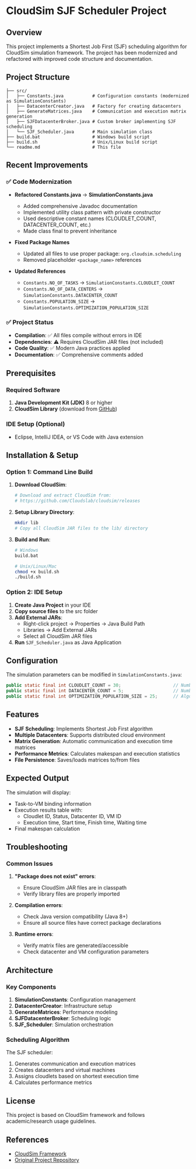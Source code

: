 # CloudSim SJF Scheduler Project

## Overview
This project implements a Shortest Job First (SJF) scheduling algorithm for CloudSim simulation framework. The project has been modernized and refactored with improved code structure and documentation.

## Project Structure
```
├── src/
│   ├── Constants.java           # Configuration constants (modernized as SimulationConstants)
│   ├── DatacenterCreator.java   # Factory for creating datacenters
│   ├── GenerateMatrices.java    # Communication and execution matrix generation
│   ├── SJFDatacenterBroker.java # Custom broker implementing SJF scheduling
│   └── SJF_Scheduler.java       # Main simulation class
├── build.bat                    # Windows build script
├── build.sh                     # Unix/Linux build script
└── readme.md                    # This file
```

## Recent Improvements

### ✅ Code Modernization
- **Refactored Constants.java** → **SimulationConstants.java**
  - Added comprehensive Javadoc documentation
  - Implemented utility class pattern with private constructor
  - Used descriptive constant names (CLOUDLET_COUNT, DATACENTER_COUNT, etc.)
  - Made class final to prevent inheritance

- **Fixed Package Names**
  - Updated all files to use proper package: `org.cloudsim.scheduling`
  - Removed placeholder `<package_name>` references

- **Updated References**
  - `Constants.NO_OF_TASKS` → `SimulationConstants.CLOUDLET_COUNT`
  - `Constants.NO_OF_DATA_CENTERS` → `SimulationConstants.DATACENTER_COUNT`
  - `Constants.POPULATION_SIZE` → `SimulationConstants.OPTIMIZATION_POPULATION_SIZE`

### ✅ Project Status
- **Compilation**: ✅ All files compile without errors in IDE
- **Dependencies**: ⚠️ Requires CloudSim JAR files (not included)
- **Code Quality**: ✅ Modern Java practices applied
- **Documentation**: ✅ Comprehensive comments added

## Prerequisites

### Required Software
1. **Java Development Kit (JDK)** 8 or higher
2. **CloudSim Library** (download from [GitHub](https://github.com/Cloudslab/cloudsim/releases))

### IDE Setup (Optional)
- Eclipse, IntelliJ IDEA, or VS Code with Java extension

## Installation & Setup

### Option 1: Command Line Build

1. **Download CloudSim**:
   ```bash
   # Download and extract CloudSim from:
   # https://github.com/Cloudslab/cloudsim/releases
   ```

2. **Setup Library Directory**:
   ```bash
   mkdir lib
   # Copy all CloudSim JAR files to the lib/ directory
   ```

3. **Build and Run**:
   ```bash
   # Windows
   build.bat
   
   # Unix/Linux/Mac
   chmod +x build.sh
   ./build.sh
   ```

### Option 2: IDE Setup

1. **Create Java Project** in your IDE
2. **Copy source files** to the src folder
3. **Add External JARs**:
   - Right-click project → Properties → Java Build Path
   - Libraries → Add External JARs
   - Select all CloudSim JAR files
4. **Run** `SJF_Scheduler.java` as Java Application

## Configuration

The simulation parameters can be modified in `SimulationConstants.java`:

```java
public static final int CLOUDLET_COUNT = 30;                    // Number of tasks
public static final int DATACENTER_COUNT = 5;                   // Number of datacenters
public static final int OPTIMIZATION_POPULATION_SIZE = 25;      // Algorithm population size
```

## Features

- **SJF Scheduling**: Implements Shortest Job First algorithm
- **Multiple Datacenters**: Supports distributed cloud environment
- **Matrix Generation**: Automatic communication and execution time matrices
- **Performance Metrics**: Calculates makespan and execution statistics
- **File Persistence**: Saves/loads matrices to/from files

## Expected Output

The simulation will display:
- Task-to-VM binding information
- Execution results table with:
  - Cloudlet ID, Status, Datacenter ID, VM ID
  - Execution time, Start time, Finish time, Waiting time
- Final makespan calculation

## Troubleshooting

### Common Issues

1. **"Package does not exist" errors**:
   - Ensure CloudSim JAR files are in classpath
   - Verify library files are properly imported

2. **Compilation errors**:
   - Check Java version compatibility (Java 8+)
   - Ensure all source files have correct package declarations

3. **Runtime errors**:
   - Verify matrix files are generated/accessible
   - Check datacenter and VM configuration parameters

## Architecture

### Key Components

1. **SimulationConstants**: Configuration management
2. **DatacenterCreator**: Infrastructure setup
3. **GenerateMatrices**: Performance modeling
4. **SJFDatacenterBroker**: Scheduling logic
5. **SJF_Scheduler**: Simulation orchestration

### Scheduling Algorithm

The SJF scheduler:
1. Generates communication and execution matrices
2. Creates datacenters and virtual machines
3. Assigns cloudlets based on shortest execution time
4. Calculates performance metrics

## License

This project is based on CloudSim framework and follows academic/research usage guidelines.

## References

- [CloudSim Framework](https://github.com/Cloudslab/cloudsim)
- [Original Project Repository](https://github.com/suyash-more/Cloud-Computing-Projects)
